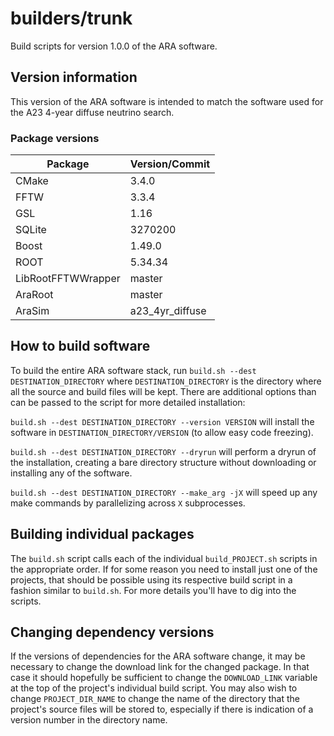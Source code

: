 # builders/trunk

Build scripts for version 1.0.0 of the ARA software.

## Version information

This version of the ARA software is intended to match the software used for the A23 4-year diffuse neutrino search.

### Package versions

| Package            | Version/Commit   |
| ------------------ | ---------------- |
| CMake              | 3.4.0            |
| FFTW               | 3.3.4            |
| GSL                | 1.16             |
| SQLite             | 3270200          |
| Boost              | 1.49.0           |
| ROOT               | 5.34.34          |
| LibRootFFTWWrapper | master           |
| AraRoot            | master           |
| AraSim             | a23\_4yr\_diffuse  |

## How to build software

To build the entire ARA software stack, run `build.sh --dest DESTINATION_DIRECTORY` where `DESTINATION_DIRECTORY` is the directory where all the source and build files will be kept. There are additional options than can be passed to the script for more detailed installation:

`build.sh --dest DESTINATION_DIRECTORY --version VERSION` will install the software in `DESTINATION_DIRECTORY/VERSION` (to allow easy code freezing).

`build.sh --dest DESTINATION_DIRECTORY --dryrun` will perform a dryrun of the installation, creating a bare directory structure without downloading or installing any of the software.

`build.sh --dest DESTINATION_DIRECTORY --make_arg -jX` will speed up any make commands by parallelizing across `X` subprocesses.


## Building individual packages

The `build.sh` script calls each of the individual `build_PROJECT.sh` scripts in the appropriate order. If for some reason you need to install just one of the projects, that should be possible using its respective build script in a fashion similar to `build.sh`. For more details you'll have to dig into the scripts.


## Changing dependency versions

If the versions of dependencies for the ARA software change, it may be necessary to change the download link for the changed package. In that case it should hopefully be sufficient to change the `DOWNLOAD_LINK` variable at the top of the project's individual build script. You may also wish to change `PROJECT_DIR_NAME` to change the name of the directory that the project's source files will be stored to, especially if there is indication of a version number in the directory name.
